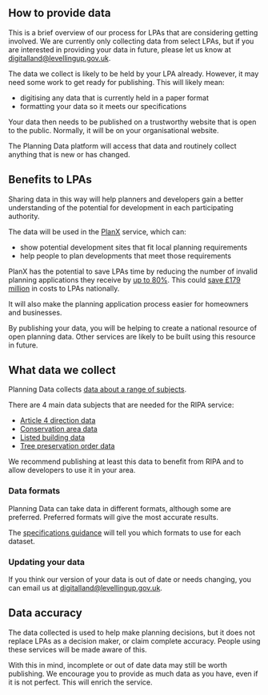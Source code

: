How to provide data
-------------------

This is a brief overview of our process for LPAs that are considering getting involved. We are currently only collecting data from select LPAs, but if you are interested in providing your data in future, please let us know at <digitalland@levellingup.gov.uk>.

The data we collect is likely to be held by your LPA already. However, it may need some work to get ready for publishing. This will likely mean:

-   digitising any data that is currently held in a paper format
-   formatting your data so it meets our specifications

Your data then needs to be published on a trustworthy website that is open to the public. Normally, it will be on your organisational website.

The Planning Data platform will access that data and routinely collect anything that is new or has changed.

Benefits to LPAs
----------------

Sharing data in this way will help planners and developers gain a better understanding of the potential for development in each participating authority.

The data will be used in the [PlanX](https://opendigitalplanning.org/services) service, which can:

-   show potential development sites that fit local planning requirements
-   help people to plan developments that meet those requirements

PlanX has the potential to save LPAs time by reducing the number of invalid planning applications they receive by [up to 80%](https://www.ripa.digital/objectives). This could [save £179 million](https://www.ripa.digital/understanding-the-problem) in costs to LPAs nationally.

It will also make the planning application process easier for homeowners and businesses.

By publishing your data, you will be helping to create a national resource of open planning data. Other services are likely to be built using this resource in future.

What data we collect
--------------------

Planning Data collects [data about a range of subjects](https://www.digital-land.info/dataset).

There are 4 main data subjects that are needed for the RIPA service:

-   [Article 4 direction data](specifications/article-4-direction)
-   [Conservation area data](specifications/conservation-area)
-   [Listed building data](specifications/listed-building)
-   [Tree preservation order data](specifications/tree-preservation-order)

We recommend publishing at least this data to benefit from RIPA and to allow developers to use it in your area.

### Data formats

Planning Data can take data in different formats, although some are preferred. Preferred formats will give the most accurate results.

The [specifications guidance](specifications/)  will tell you which formats to use for each dataset.

### Updating your data

If you think our version of your data is out of date or needs changing, you can email us at <digitalland@levellingup.gov.uk>.

Data accuracy
-------------

The data collected is used to help make planning decisions, but it does not replace LPAs as a decision maker, or claim complete accuracy. People using these services will be made aware of this.

With this in mind, incomplete or out of date data may still be worth publishing. We encourage you to provide as much data as you have, even if it is not perfect. This will enrich the service.

